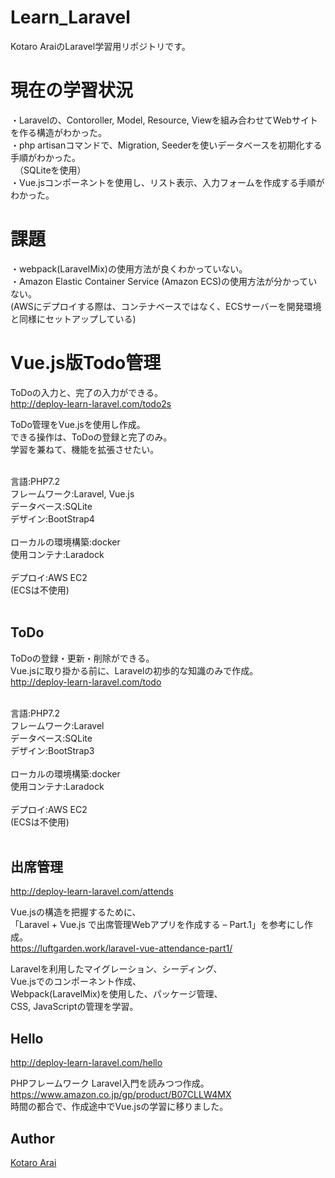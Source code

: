 Learn_Laravel
====

Kotaro AraiのLaravel学習用リポジトリです。

# 現在の学習状況
・Laravelの、Contoroller, Model, Resource, Viewを組み合わせてWebサイトを作る構造がわかった。<br />
・php artisanコマンドで、Migration, Seederを使いデータベースを初期化する手順がわかった。<br />
　（SQLiteを使用）<br />
・Vue.jsコンポーネントを使用し、リスト表示、入力フォームを作成する手順がわかった。<br />

# 課題
・webpack(LaravelMix)の使用方法が良くわかっていない。<br />
・Amazon Elastic Container Service (Amazon ECS)の使用方法が分かっていない。<br />
 (AWSにデプロイする際は、コンテナベースではなく、ECSサーバーを開発環境と同様にセットアップしている)<br />

# Vue.js版Todo管理
ToDoの入力と、完了の入力ができる。<br />
http://deploy-learn-laravel.com/todo2s<br />

ToDo管理をVue.jsを使用し作成。<br />
できる操作は、ToDoの登録と完了のみ。<br />
学習を兼ねて、機能を拡張させたい。<br />

<br />
言語:PHP7.2<br />
フレームワーク:Laravel, Vue.js<br />
データベース:SQLite<br />
デザイン:BootStrap4<br />
<br />
ローカルの環境構築:docker<br />
使用コンテナ:Laradock<br />
<br />
デプロイ:AWS EC2<br />
(ECSは不使用)<br />
<br />

## ToDo
ToDoの登録・更新・削除ができる。<br />
Vue.jsに取り掛かる前に、Laravelの初歩的な知識のみで作成。<br />
http://deploy-learn-laravel.com/todo<br />

<br />
言語:PHP7.2<br />
フレームワーク:Laravel<br />
データベース:SQLite<br />
デザイン:BootStrap3<br />
<br />
ローカルの環境構築:docker<br />
使用コンテナ:Laradock<br />
<br />
デプロイ:AWS EC2<br />
(ECSは不使用)<br />
<br />

## 出席管理
http://deploy-learn-laravel.com/attends<br />

Vue.jsの構造を把握するために、<br />
「Laravel + Vue.js で出席管理Webアプリを作成する – Part.1」を参考にし作成。<br />
https://luftgarden.work/laravel-vue-attendance-part1/<br />

Laravelを利用したマイグレーション、シーディング、<br />
Vue.jsでのコンポーネント作成、<br />
Webpack(LaravelMix)を使用した、パッケージ管理、<br />
CSS, JavaScriptの管理を学習。<br />

## Hello
http://deploy-learn-laravel.com/hello<br />

PHPフレームワーク Laravel入門を読みつつ作成。<br />
https://www.amazon.co.jp/gp/product/B07CLLW4MX<br />
時間の都合で、作成途中でVue.jsの学習に移りました。<br />

## Author

[Kotaro Arai](https://github.com/AraiKotaro)
